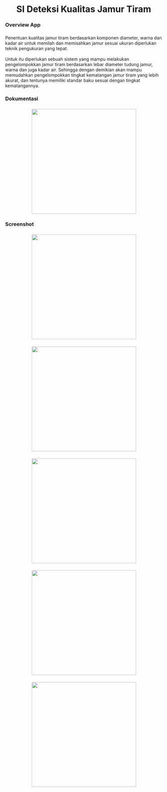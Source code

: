 <h1 align="center">SI Deteksi Kualitas Jamur Tiram</h1>

###

<h3 align="left">Overview App</h3>

###

<p align="left">Penentuan kualitas jamur tiram berdasarkan komponen diameter, warna dan kadar air untuk memilah dan memisahkan jamur sesuai ukuran diperlukan teknik pengukuran yang tepat.<br><br>Untuk itu diperlukan sebuah sistem yang mampu melakukan pengelompokkan jamur tiram berdasarkan lebar diameter tudung jamur, warna dan juga kadar air. Sehingga dengan demikian akan mampu memudahkan pengelompokkan tingkat kematangan jamur tiram yang lebih akurat, dan tentunya memiliki standar baku sesuai dengan tingkat kematangannya.</p>

###

<h3 align="left">Dokumentasi</h3>

###

<div align="center">
  <img height="335" src="https://github.com/user-attachments/assets/ebdf2865-4037-499c-874f-a7e7a5296814"  />
</div>

###

<h3 align="left">Screenshot</h3>

###

<div align="center">
  <img height="335" src="https://github.com/user-attachments/assets/a942cffc-4bd0-4aef-8724-8a11e58e276d"  />
</div>

###

<div align="center">
  <img height="335" src="https://github.com/user-attachments/assets/ec334394-513b-4a05-a65a-5bc6f41847ba"  />
</div>

###

<div align="center">
  <img height="335" src="https://github.com/user-attachments/assets/8fbef5b6-45be-4f7f-833f-ee4438850898"  />
</div>

###

<div align="center">
  <img height="335" src="https://github.com/user-attachments/assets/74dfbee2-e4a3-4f51-a065-b1064ec293ab"  />
</div>

###

<div align="center">
  <img height="335" src="https://github.com/user-attachments/assets/c0d944c8-cb0d-41b1-afeb-830b8d43b77a"  />
</div>

###
